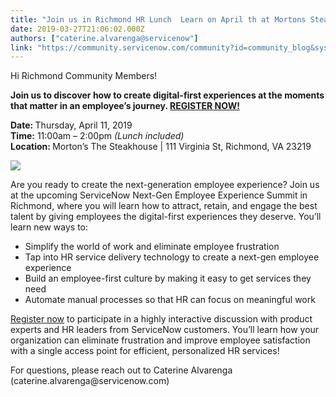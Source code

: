 ```yaml
---
title: "Join us in Richmond HR Lunch  Learn on April th at Mortons Steakhouse"
date: 2019-03-27T21:06:02.000Z
authors: ["caterine.alvarenga@servicenow"]
link: "https://community.servicenow.com/community?id=community_blog&sys_id=49c10900dba0ff00a39a0b55ca96195c"
---
```

<p>Hi Richmond Community Members!</p>
<p><strong>Join us to discover how to create digital-first experiences at the moments that matter in an employee’s journey. <a href="https://go.servicenow.com/LP&#61;12245?elqTrackId&#61;27d64e730cd442469e4d938cc523a105&amp;elq&#61;67bf5d1b92c649f1ae3df3d20469a8ac&amp;elqaid&#61;30790&amp;elqat&#61;1&amp;elqCampaignId&#61;" rel="nofollow">REGISTER NOW!</a></strong></p>
<p><strong>Date: </strong>Thursday, April 11, 2019<br /><strong>Time:</strong> 11:00am – 2:00pm <em>(Lunch included)</em><br /><strong>Location: </strong>Morton’s The Steakhouse | 111 Virginia St, Richmond, VA 23219</p>
<p><strong><img style="max-width: 100%; max-height: 480px;" src="https://community.servicenow.com/62410d84db60ff00a39a0b55ca9619a8.iix" /></strong></p>
<p>Are you ready to create the next-generation employee experience? Join us at the upcoming ServiceNow Next-Gen Employee Experience Summit in Richmond, where you will learn how to attract, retain, and engage the best talent by giving employees the digital-first experiences they deserve. You’ll learn new ways to:</p>
<ul><li>Simplify the world of work and eliminate employee frustration</li><li>Tap into HR service delivery technology to create a next-gen employee experience</li><li>Build an employee-first culture by making it easy to get services they need</li><li>Automate manual processes so that HR can focus on meaningful work</li></ul>
<p><a href="https://go.servicenow.com/LP&#61;12245?elqTrackId&#61;6A367D315BB9D9EDCC3F590D2649F571&amp;elq&#61;67bf5d1b92c649f1ae3df3d20469a8ac&amp;elqaid&#61;30790&amp;elqat&#61;1&amp;elqCampaignId&#61;" rel="nofollow">Register now</a> to participate in a highly interactive discussion with product experts and HR leaders from ServiceNow customers. You’ll learn how your organization can eliminate frustration and improve employee satisfaction with a single access point for efficient, personalized HR services!</p>
<p>For questions, please reach out to Caterine Alvarenga (caterine.alvarenga&#64;servicenow.com)</p>